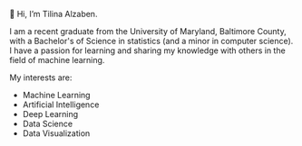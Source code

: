👋 Hi, I’m Tilina Alzaben.

I am a recent graduate from the University of Maryland, Baltimore County, with a Bachelor's of Science in statistics (and a minor in computer science). I have a passion for learning and sharing my knowledge with others in the field of machine learning.

My interests are:
  - Machine Learning
  - Artificial Intelligence
  - Deep Learning
  - Data Science
  - Data Visualization
